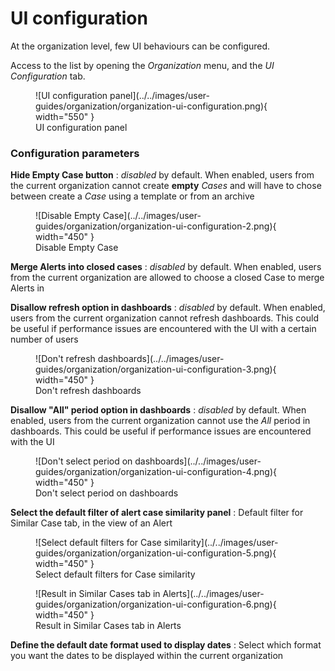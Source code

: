 # UI configuration

At the organization level, few UI behaviours can be configured.

Access to the list by opening the *Organization* menu, and the *UI Configuration* tab.

<figure markdown>
  ![UI configuration panel](../../images/user-guides/organization/organization-ui-configuration.png){ width="550" }
  <figcaption>UI configuration panel</figcaption>
</figure>

### Configuration parameters

**Hide Empty Case button**
  : *disabled* by default. When enabled, users from the current organization cannot create **empty** *Cases* and will have to chose between create a *Case* using a template or from an archive

<figure markdown>
  ![Disable Empty Case](../../images/user-guides/organization/organization-ui-configuration-2.png){ width="450" }
  <figcaption>Disable Empty Case</figcaption>
</figure>

**Merge Alerts into closed cases**
  : *disabled* by default. When enabled, users from the current organization are allowed to choose a closed Case to merge Alerts in


**Disallow refresh option in dashboards**
  : *disabled* by default. When enabled, users from the current organization cannot refresh dashboards. This could be useful if performance issues are encountered with the UI with a certain number of users

<figure markdown>
  ![Don't refresh dashboards](../../images/user-guides/organization/organization-ui-configuration-3.png){ width="450" }
  <figcaption>Don't refresh dashboards</figcaption>
</figure>


**Disallow "All" period option in dashboards**
  : *disabled* by default. When enabled, users from the current organization cannot use the *All* period in dashboards. This could be useful if performance issues are encountered with the UI

<figure markdown>
  ![Don't select period on dashboards](../../images/user-guides/organization/organization-ui-configuration-4.png){ width="450" }
  <figcaption>Don't select period on dashboards</figcaption>
</figure>

**Select the default filter of alert case similarity panel**
  : Default filter for Similar Case tab, in the view of an Alert

<figure markdown>
  ![Select default filters for Case similarity](../../images/user-guides/organization/organization-ui-configuration-5.png){ width="450" }
  <figcaption>Select default filters for Case similarity</figcaption>
</figure>

<figure markdown>
  ![Result in Similar Cases tab in Alerts](../../images/user-guides/organization/organization-ui-configuration-6.png){ width="450" }
  <figcaption>Result in Similar Cases tab in Alerts</figcaption>
</figure>

**Define the default date format used to display dates**
  : Select which format you want the dates to be displayed within the current organization
